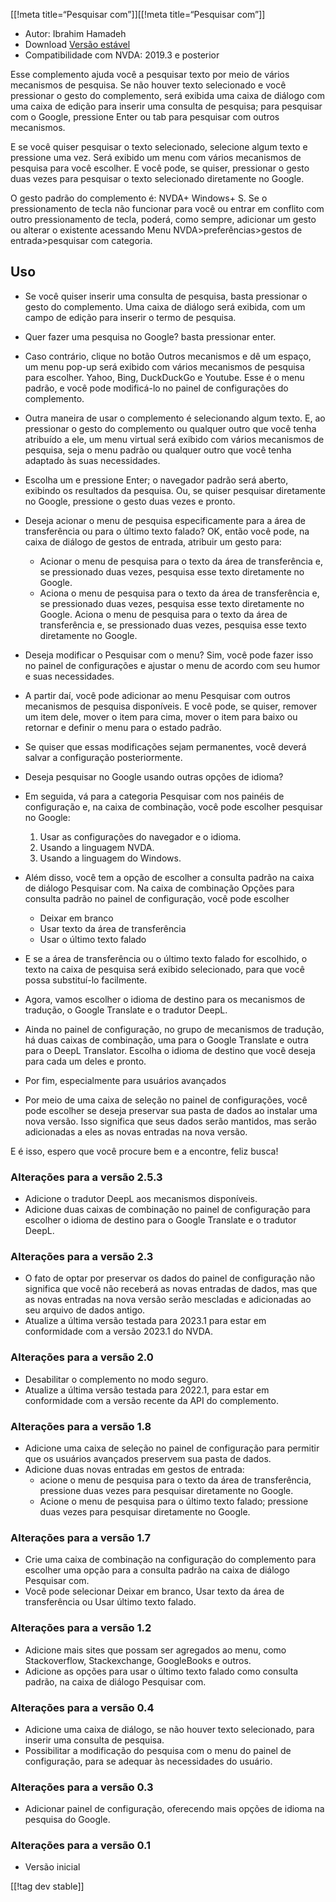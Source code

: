 [[!meta title=“Pesquisar com”]][[!meta title=“Pesquisar com”]]

* Autor: Ibrahim Hamadeh
* Download [Versão estável][1]
* Compatibilidade com NVDA: 2019.3 e posterior

Esse complemento ajuda você a pesquisar texto por meio de vários mecanismos
de pesquisa. Se não houver texto selecionado e você pressionar o gesto do
complemento, será exibida uma caixa de diálogo com uma caixa de edição para
inserir uma consulta de pesquisa; para pesquisar com o Google, pressione
Enter ou tab para pesquisar com outros mecanismos.

E se você quiser pesquisar o texto selecionado, selecione algum texto e
pressione uma vez. Será exibido um menu com vários mecanismos de pesquisa
para você escolher. E você pode, se quiser, pressionar o gesto duas vezes
para pesquisar o texto selecionado diretamente no Google.

O gesto padrão do complemento é: NVDA+ Windows+ S. Se o pressionamento de tecla não funcionar para você ou entrar em conflito com outro pressionamento de tecla, poderá, como sempre, adicionar um gesto ou alterar o existente acessando Menu NVDA>preferências>gestos de entrada>pesquisar com categoria.

## Uso

* Se você quiser inserir uma consulta de pesquisa, basta pressionar o gesto
  do complemento. Uma caixa de diálogo será exibida, com um campo de edição
  para inserir o termo de pesquisa.
* Quer fazer uma pesquisa no Google? basta pressionar enter.
* Caso contrário, clique no botão Outros mecanismos e dê um espaço, um menu
  pop-up será exibido com vários mecanismos de pesquisa para
  escolher. Yahoo, Bing, DuckDuckGo e Youtube. Esse é o menu padrão, e você
  pode modificá-lo no painel de configurações do complemento.
* Outra maneira de usar o complemento é selecionando algum texto. E, ao
  pressionar o gesto do complemento ou qualquer outro que você tenha
  atribuído a ele, um menu virtual será exibido com vários mecanismos de
  pesquisa, seja o menu padrão ou qualquer outro que você tenha adaptado às
  suas necessidades.
* Escolha um e pressione Enter; o navegador padrão será aberto, exibindo os
  resultados da pesquisa. Ou, se quiser pesquisar diretamente no Google,
  pressione o gesto duas vezes e pronto.
* Deseja acionar o menu de pesquisa especificamente para a área de
  transferência ou para o último texto falado? OK, então você pode, na caixa
  de diálogo de gestos de entrada, atribuir um gesto para:
    * Acionar o menu de pesquisa para o texto da área de transferência e, se
      pressionado duas vezes, pesquisa esse texto diretamente no Google.
    * Aciona o menu de pesquisa para o texto da área de transferência e, se
      pressionado duas vezes, pesquisa esse texto diretamente no
      Google. Aciona o menu de pesquisa para o texto da área de
      transferência e, se pressionado duas vezes, pesquisa esse texto
      diretamente no Google.
* Deseja modificar o Pesquisar com o menu? Sim, você pode fazer isso no
  painel de configurações e ajustar o menu de acordo com seu humor e suas
  necessidades.
* A partir daí, você pode adicionar ao menu Pesquisar com outros mecanismos
  de pesquisa disponíveis. E você pode, se quiser, remover um item dele,
  mover o item para cima, mover o item para baixo ou retornar e definir o
  menu para o estado padrão.
* Se quiser que essas modificações sejam permanentes, você deverá salvar a
  configuração posteriormente.
* Deseja pesquisar no Google usando outras opções de idioma?
* Em seguida, vá para a categoria Pesquisar com nos painéis de configuração
  e, na caixa de combinação, você pode escolher pesquisar no Google:

    1. Usar as configurações do navegador e o idioma.
    2. Usando a linguagem NVDA.
    3. Usando a linguagem do Windows.

* Além disso, você tem a opção de escolher a consulta padrão na caixa de
  diálogo Pesquisar com. Na caixa de combinação Opções para consulta padrão
  no painel de configuração, você pode escolher

    * Deixar em branco
    * Usar texto da área de transferência
    * Usar o último texto falado

* E se a área de transferência ou o último texto falado for escolhido, o
  texto na caixa de pesquisa será exibido selecionado, para que você possa
  substituí-lo facilmente.
* Agora, vamos escolher o idioma de destino para os mecanismos de tradução,
  o Google Translate e o tradutor DeepL.
* Ainda no painel de configuração, no grupo de mecanismos de tradução, há
  duas caixas de combinação, uma para o Google Translate e outra para o
  DeepL Translator. Escolha o idioma de destino que você deseja para cada um
  deles e pronto.
* Por fim, especialmente para usuários avançados
* Por meio de uma caixa de seleção no painel de configurações, você pode
  escolher se deseja preservar sua pasta de dados ao instalar uma nova
  versão. Isso significa que seus dados serão mantidos, mas serão
  adicionadas a eles as novas entradas na nova versão.

E é isso, espero que você procure bem e a encontre, feliz busca!

### Alterações para a versão 2.5.3 ###

* Adicione o tradutor DeepL aos mecanismos disponíveis.
* Adicione duas caixas de combinação no painel de configuração para escolher
  o idioma de destino para o Google Translate e o tradutor DeepL.

### Alterações para a versão 2.3 ###

* O fato de optar por preservar os dados do painel de configuração não
  significa que você não receberá as novas entradas de dados, mas que as
  novas entradas na nova versão serão mescladas e adicionadas ao seu arquivo
  de dados antigo.
* Atualize a última versão testada para 2023.1 para estar em conformidade
  com a versão 2023.1 do NVDA.

### Alterações para a versão 2.0 ###

* Desabilitar o complemento no modo seguro.
* Atualize a última versão testada para 2022.1, para estar em conformidade
  com a versão recente da API do complemento.

### Alterações para a versão 1.8 ###

* Adicione uma caixa de seleção no painel de configuração para permitir que
  os usuários avançados preservem sua pasta de dados.
* Adicione duas novas entradas em gestos de entrada:
    * acione o menu de pesquisa para o texto da área de transferência,
      pressione duas vezes para pesquisar diretamente no Google.
    * Acione o menu de pesquisa para o último texto falado; pressione duas
      vezes para pesquisar diretamente no Google.

### Alterações para a versão 1.7

* Crie uma caixa de combinação na configuração do complemento para escolher
  uma opção para a consulta padrão na caixa de diálogo Pesquisar com.
* Você pode selecionar Deixar em branco, Usar texto da área de transferência
  ou Usar último texto falado.

### Alterações para a versão 1.2

* Adicione mais sites que possam ser agregados ao menu, como Stackoverflow,
  Stackexchange, GoogleBooks e outros.
* Adicione as opções para usar o último texto falado como consulta padrão,
  na caixa de diálogo Pesquisar com.

### Alterações para a versão 0.4

* Adicione uma caixa de diálogo, se não houver texto selecionado, para
  inserir uma consulta de pesquisa.
* Possibilitar a modificação do pesquisa com o menu do painel de
  configuração, para se adequar às necessidades do usuário.

### Alterações para a versão 0.3

* Adicionar painel de configuração, oferecendo mais opções de idioma na
  pesquisa do Google.

### Alterações para a versão 0.1

* Versão inicial

[[!tag dev stable]]

[1]: https://www.nvaccess.org/addonStore/legacy?file=searchwith
